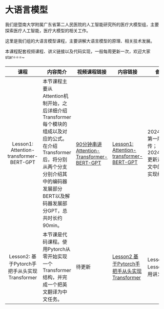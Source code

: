 # 大语言模型

我们是暨南大学附属广东省第二人民医院的人工智能研究所的医疗大模型组，主要探索医疗人工智能，医疗大模型的相关工作。

这里是我们组的大语言模型课程，主要讲解大语言模型的原理、相关技术发展。

本课程配套视频课程、讲义链接以及代码实现，一般每周更新一次，欢迎大家star⭐⭐⭐~



|                     课程                      | 内容简介                                                     | 视频课程链接                                                 | 内容链接                                                     | 备注                                                         |
| :-------------------------------------------: | ------------------------------------------------------------ | ------------------------------------------------------------ | ------------------------------------------------------------ | ------------------------------------------------------------ |
|    Lesson1: Attention-transformer-BERT-GPT    | 本节课程主要从Attention机制开始，之后详细介绍Transformer每个模块的组成以及对应的公式。在介绍Transformer后，将分别从两个分支分别介绍其中的编码器发展部分BERT以及解码器发展部分GPT，总共时长约90min。 | [90分钟串讲Attention-Transformer-BERT-GPT](https://www.bilibili.com/video/BV1vwpAeUEaV/?spm_id_from=333.999.0.0&vd_source=eca3715b13ad48cd6f60839e909c5a0d) | [Lesson1: Attention-transformer-BERT-GPT](https://github.com/haobinlaosi/LLM_Course/tree/main/Lesson1%20Attention-transformer-BERT-GPT) | 20240904第一版本上传；<br/>20240912更新对应论文中的对应实现细节； |
| Lesson2: 基于Pytorch手把手从头实现Transformer | 本节课是代码课程。使用Pytorch从零开始实现一个Transformer结构，并完成一个把英文翻译为中文任务。 | 待更新                                                       | [Lesson2 基于Pytorch手把手从头实现Transformer](https://github.com/haobinlaosi/LLM_Course/tree/main/Lesson2%20%20%E5%9F%BA%E4%BA%8EPytorch%E6%89%8B%E6%8A%8A%E6%89%8B%E4%BB%8E%E5%A4%B4%E5%AE%9E%E7%8E%B0Transformer) | Lesson2与Lesson1共用讲义；                                   |

​                                              

